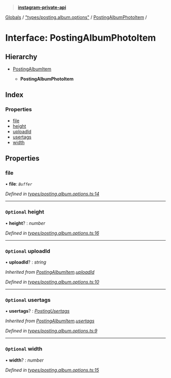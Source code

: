 > **[instagram-private-api](../README.md)**

[Globals](../README.md) / ["types/posting.album.options"](../modules/_types_posting_album_options_.md) / [PostingAlbumPhotoItem](_types_posting_album_options_.postingalbumphotoitem.md) /

# Interface: PostingAlbumPhotoItem

## Hierarchy

* [PostingAlbumItem](_types_posting_album_options_.postingalbumitem.md)

  * **PostingAlbumPhotoItem**

## Index

### Properties

* [file](_types_posting_album_options_.postingalbumphotoitem.md#file)
* [height](_types_posting_album_options_.postingalbumphotoitem.md#optional-height)
* [uploadId](_types_posting_album_options_.postingalbumphotoitem.md#optional-uploadid)
* [usertags](_types_posting_album_options_.postingalbumphotoitem.md#optional-usertags)
* [width](_types_posting_album_options_.postingalbumphotoitem.md#optional-width)

## Properties

###  file

• **file**: *`Buffer`*

*Defined in [types/posting.album.options.ts:14](https://github.com/dilame/instagram-private-api/blob/173bc62/src/types/posting.album.options.ts#L14)*

___

### `Optional` height

• **height**? : *number*

*Defined in [types/posting.album.options.ts:16](https://github.com/dilame/instagram-private-api/blob/173bc62/src/types/posting.album.options.ts#L16)*

___

### `Optional` uploadId

• **uploadId**? : *string*

*Inherited from [PostingAlbumItem](_types_posting_album_options_.postingalbumitem.md).[uploadId](_types_posting_album_options_.postingalbumitem.md#optional-uploadid)*

*Defined in [types/posting.album.options.ts:10](https://github.com/dilame/instagram-private-api/blob/173bc62/src/types/posting.album.options.ts#L10)*

___

### `Optional` usertags

• **usertags**? : *[PostingUsertags](_types_posting_options_.postingusertags.md)*

*Inherited from [PostingAlbumItem](_types_posting_album_options_.postingalbumitem.md).[usertags](_types_posting_album_options_.postingalbumitem.md#optional-usertags)*

*Defined in [types/posting.album.options.ts:9](https://github.com/dilame/instagram-private-api/blob/173bc62/src/types/posting.album.options.ts#L9)*

___

### `Optional` width

• **width**? : *number*

*Defined in [types/posting.album.options.ts:15](https://github.com/dilame/instagram-private-api/blob/173bc62/src/types/posting.album.options.ts#L15)*